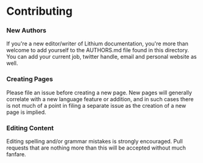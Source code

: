 # Contributing

### New Authors

If you're a new editor/writer of Lithium documentation, you're more than welcome to add yourself to the AUTHORS.md file found in this directory. You can add your current job, twitter handle, email and personal website as well. 

### Creating Pages

Please file an issue before creating a new page. New pages will generally correlate with a new language feature or addition, and in such cases there is not much of a point in filing a separate issue as the creation of a new page is implied.

### Editing Content

Editing spelling and/or grammar mistakes is strongly encouraged. Pull requests that are nothing more than this will be accepted without much fanfare.